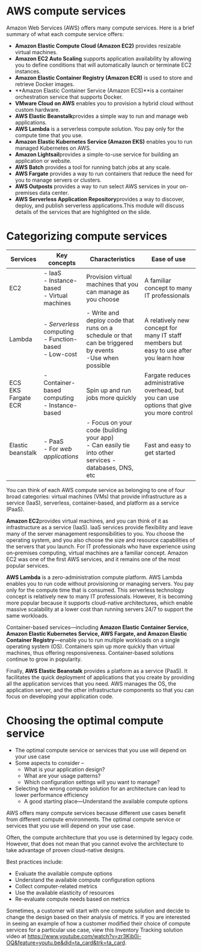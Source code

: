 # AWS compute services
Amazon Web Services (AWS) offers many compute services. Here is a brief summary of what each compute service offers:
- **Amazon Elastic Compute Cloud (Amazon EC2)** provides resizable virtual machines.
- **Amazon EC2 Auto Scaling** supports application availability by allowing you to define conditions that will automatically launch or terminate EC2 instances.
- **Amazon Elastic Container Registry (Amazon ECR)** is used to store and retrieve Docker images. 
- **Amazon Elastic Container Service (Amazon ECS)**is a container orchestration service that supports Docker.
- **VMware Cloud on AWS** enables you to provision a hybrid cloud without custom hardware.
- **AWS Elastic Beanstalk**provides a simple way to run and manage web applications.
- **AWS Lambda** is a serverless compute solution. You pay only for the compute time that you use.
- **Amazon Elastic Kubernetes Service (Amazon EKS)** enables you to run managed Kubernetes on AWS.
- **Amazon Lightsail**provides a simple-to-use service for building an application or website.
- **AWS Batch** provides a tool for running batch jobs at any scale.
- **AWS Fargate** provides a way to run containers that reduce the need for you to manage servers or clusters.
- **AWS Outposts** provides a way to run select AWS services in your on-premises data center.
- **AWS Serverless Application Repository**provides a way to discover, deploy, and publish serverless applications.This module will discuss details of the services that are highlighted on the slide. 

# Categorizing compute services

| Services                     | Key concepts                                               | Characteristics                                                                                          | Ease of use                                                                                 |
| ---------------------------- | ---------------------------------------------------------- | -------------------------------------------------------------------------------------------------------- | ------------------------------------------------------------------------------------------- |
| EC2                          | - IaaS<br>- Instance-based<br>- Virtual machines           | Provision virtual machines that you can manage as you choose                                             | A familiar concept to many IT professionals                                                 |
| Lambda                       | - *Serverless* computing<br>- Function-based<br>- Low-cost | - Write and deploy code that runs on a schedule or that can be triggered by events<br>-Use when possible | A relatively new concept for many IT staff members but easy to use after you learn how      |
| ECS<br>EKS<br>Fargate<br>ECR | - Container-based computing<br>- Instance-based            | Spin up and run jobs more quickly                                                                        | Fargate reduces administrative overhead, but you can use options that give you more control |
| Elastic beanstalk            | - PaaS<br>- For *web applications*                         | - Focus on your code (building your app)<br>- Can easily tie into other services - databases, DNS, etc   | Fast and easy to get started                                                                |

You can think of each AWS compute service as belonging to one of four broad categories: virtual machines (VMs) that provide infrastructure as a service (IaaS), serverless, container-based, and platform as a service (PaaS).

**Amazon EC2**provides virtual machines, and you can think of it as infrastructure as a service (IaaS). IaaS services provide flexibility and leave many of the server management responsibilities to you. You choose the operating system, and you also choose the size and resource capabilities of the servers that you launch. For IT professionals who have experience using on-premises computing, virtual machines are a familiar concept. Amazon EC2 was one of the first AWS services, and it remains one of the most popular services.

**AWS Lambda** is a zero-administration compute platform. AWS Lambda enables you to run code without provisioning or managing servers. You pay only for the compute time that is consumed. This serverless technology concept is relatively new to many IT professionals. However, it is becoming more popular because it supports cloud-native architectures, which enable massive scalability at a lower cost than running servers 24/7 to support the same workloads.

Container-based services—including **Amazon Elastic Container Service, Amazon Elastic Kubernetes Service, AWS Fargate, and Amazon Elastic Container Registry**—enable you to run multiple workloads on a single operating system (OS). Containers spin up more quickly than virtual machines, thus offering responsiveness. Container-based solutions continue to grow in popularity. 

Finally, **AWS Elastic Beanstalk** provides a platform as a service (PaaS). It facilitates the quick deployment of applications that you create by providing all the application services that you need. AWS manages the OS, the application server, and the other infrastructure components so that you can focus on developing your application code. 

# Choosing the optimal compute service

- The optimal compute service or services that you use will depend on your use case
- Some aspects to consider –
    - What is your application design?
    - What are your usage patterns?
    - Which configuration settings will you want to manage?
- Selecting the wrong compute solution for an architecture can lead to lower performance efficiency
    - A good starting place—Understand the available compute options

AWS offers many compute services because different use cases benefit from different compute environments. The optimal compute service or services that you use will depend on your use case.

Often, the compute architecture that you use is determined by legacy code. However, that does not mean that you cannot evolve the architecture to take advantage of proven cloud-native designs.

Best practices include:
- Evaluate the available compute options
- Understand the available compute configuration options
- Collect computer-related metrics
- Use the available elasticity of resources
- Re-evaluate compute needs based on metrics

Sometimes, a customer will start with one compute solution and decide to change the design based on their analysis of metrics. If you are interested in seeing an example of how a customer modified their choice of compute services for a particular use case, view this Inventory Tracking solution video at https://www.youtube.com/watch?v=zr3Kib0i-OQ&feature=youtu.be&did=ta_card&trk=ta_card.
